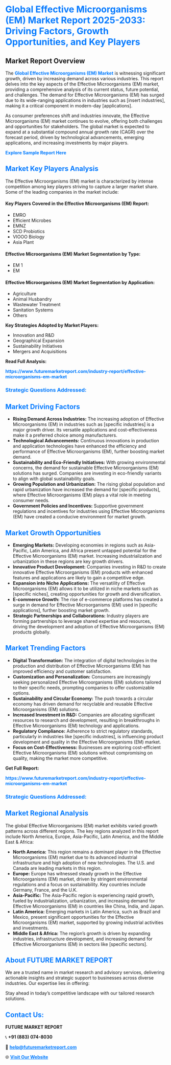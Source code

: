 <h1 style="color: #007BFF;">Global Effective Microorganisms (EM) Market Report 2025-2033: Driving Factors, Growth Opportunities, and Key Players</h1>

<section id="overview">
<h2>Market Report Overview</h2>
<p>The <a href="https://www.futuremarketreport.com/industry-report/effective-microorganisms-em-market" style="color: #007BFF; text-decoration: none;"><strong>Global Effective Microorganisms (EM) Market</strong></a> is witnessing significant growth, driven by increasing demand across various industries. This report delves into the key aspects of the Effective Microorganisms (EM) market, providing a comprehensive analysis of its current status, future potential, and challenges. The demand for Effective Microorganisms (EM) has surged due to its wide-ranging applications in industries such as [insert industries], making it a critical component in modern-day [applications].</p>
<p>As consumer preferences shift and industries innovate, the Effective Microorganisms (EM) market continues to evolve, offering both challenges and opportunities for stakeholders. The global market is expected to expand at a substantial compound annual growth rate (CAGR) over the forecast period, driven by technological advancements, emerging applications, and increasing investments by major players.</p>
</section>

<section id="overview">
<p><a href="https://www.futuremarketreport.com/request-sample/reportId=80403" style="color: #007BFF; text-decoration: none;"><strong>Explore Sample Report Here</strong></a></p>
</section>

<section id="key-players">
<h2 style="color: #007BFF;">Market Key Players Analysis</h2>
<p>The Effective Microorganisms (EM) market is characterized by intense competition among key players striving to capture a larger market share. Some of the leading companies in the market include:</p>
<h4>Key Players Covered in the Effective Microorganisms (EM) Report:</h4>
<ul><li>EMRO</li><li>Efficient Microbes</li><li>EMNZ</li><li>SCD Probiotics</li><li>VIOOO Biology</li><li>Asia Plant</li></ul>
<h4>Effective Microorganisms (EM) Market Segmentation by Type:</h4>
<ul><li>EM 1</li><li>EM</li></ul>

<h4>Effective Microorganisms (EM) Market Segmentation by Application:</h4>
<ul><li>Agriculture</li><li>Animal Husbandry</li><li>Wastewater Treatment</li><li>Sanitation Systems</li><li>Others</li></ul>
<p><strong>Key Strategies Adopted by Market Players:</strong></p>
<ul>
<li>Innovation and R&D</li>
<li>Geographical Expansion</li>
<li>Sustainability Initiatives</li>
<li>Mergers and Acquisitions</li>
</ul>
</section>

<section>
<p><strong>Read Full Analysis: </strong></p><a href="https://www.futuremarketreport.com/industry-report/effective-microorganisms-em-market" style="color: #007BFF; text-decoration: none;"><strong>https://www.futuremarketreport.com/industry-report/effective-microorganisms-em-market</strong></a>
<h3 style="color: #007BFF;">Strategic Questions Addressed:</h3>
</section>

<section id="driving-factors">
<h2 style="color: #007BFF;">Market Driving Factors</h2>
<ul>
<li><strong>Rising Demand Across Industries:</strong> The increasing adoption of Effective Microorganisms (EM) in industries such as [specific industries] is a major growth driver. Its versatile applications and cost-effectiveness make it a preferred choice among manufacturers.</li>
<li><strong>Technological Advancements:</strong> Continuous innovations in production and application technologies have enhanced the efficiency and performance of Effective Microorganisms (EM), further boosting market demand.</li>
<li><strong>Sustainability and Eco-Friendly Initiatives:</strong> With growing environmental concerns, the demand for sustainable Effective Microorganisms (EM) solutions has surged. Companies are investing in eco-friendly variants to align with global sustainability goals.</li>
<li><strong>Growing Population and Urbanization:</strong> The rising global population and rapid urbanization have increased the demand for [specific products], where Effective Microorganisms (EM) plays a vital role in meeting consumer needs.</li>
<li><strong>Government Policies and Incentives:</strong> Supportive government regulations and incentives for industries using Effective Microorganisms (EM) have created a conducive environment for market growth.</li>
</ul>
</section>

<section id="growth-opportunities">
<h2 style="color: #007BFF;">Market Growth Opportunities</h2>
<ul>
<li><strong>Emerging Markets:</strong> Developing economies in regions such as Asia-Pacific, Latin America, and Africa present untapped potential for the Effective Microorganisms (EM) market. Increasing industrialization and urbanization in these regions are key growth drivers.</li>
<li><strong>Innovative Product Development:</strong> Companies investing in R&D to create innovative Effective Microorganisms (EM) products with enhanced features and applications are likely to gain a competitive edge.</li>
<li><strong>Expansion into Niche Applications:</strong> The versatility of Effective Microorganisms (EM) allows it to be utilized in niche markets such as [specific niches], creating opportunities for growth and diversification.</li>
<li><strong>E-commerce Growth:</strong> The rise of e-commerce platforms has created a surge in demand for Effective Microorganisms (EM) used in [specific applications], further boosting market growth.</li>
<li><strong>Strategic Partnerships and Collaborations:</strong> Industry players are forming partnerships to leverage shared expertise and resources, driving the development and adoption of Effective Microorganisms (EM) products globally.</li>
</ul>
</section>

<section id="trending-factors">
<h2 style="color: #007BFF;">Market Trending Factors</h2>
<ul>
<li><strong>Digital Transformation:</strong> The integration of digital technologies in the production and distribution of Effective Microorganisms (EM) has improved efficiency and customer satisfaction.</li>
<li><strong>Customization and Personalization:</strong> Consumers are increasingly seeking personalized Effective Microorganisms (EM) solutions tailored to their specific needs, prompting companies to offer customizable options.</li>
<li><strong>Sustainability and Circular Economy:</strong> The push towards a circular economy has driven demand for recyclable and reusable Effective Microorganisms (EM) solutions.</li>
<li><strong>Increased Investment in R&D:</strong> Companies are allocating significant resources to research and development, resulting in breakthroughs in Effective Microorganisms (EM) technology and applications.</li>
<li><strong>Regulatory Compliance:</strong> Adherence to strict regulatory standards, particularly in industries like [specific industries], is influencing product development and quality in the Effective Microorganisms (EM) market.</li>
<li><strong>Focus on Cost-Effectiveness:</strong> Businesses are exploring cost-efficient Effective Microorganisms (EM) solutions without compromising on quality, making the market more competitive.</li>
</ul>
</section>

<section>
<p><strong>Get Full Report: </strong></p><a href="https://www.futuremarketreport.com/industry-report/effective-microorganisms-em-market" style="color: #007BFF; text-decoration: none;"><strong>https://www.futuremarketreport.com/industry-report/effective-microorganisms-em-market</strong></a>
<h3 style="color: #007BFF;">Strategic Questions Addressed:</h3>
</section>


<section id="regional-analysis">
<h2 style="color: #007BFF;">Market Regional Analysis</h2>
<p>The global Effective Microorganisms (EM) market exhibits varied growth patterns across different regions. The key regions analyzed in this report include North America, Europe, Asia-Pacific, Latin America, and the Middle East & Africa:</p>
<ul>
<li><strong>North America:</strong> This region remains a dominant player in the Effective Microorganisms (EM) market due to its advanced industrial infrastructure and high adoption of new technologies. The U.S. and Canada are leading markets in this region.</li>
<li><strong>Europe:</strong> Europe has witnessed steady growth in the Effective Microorganisms (EM) market, driven by stringent environmental regulations and a focus on sustainability. Key countries include Germany, France, and the U.K.</li>
<li><strong>Asia-Pacific:</strong> The Asia-Pacific region is experiencing rapid growth, fueled by industrialization, urbanization, and increasing demand for Effective Microorganisms (EM) in countries like China, India, and Japan.</li>
<li><strong>Latin America:</strong> Emerging markets in Latin America, such as Brazil and Mexico, present significant opportunities for the Effective Microorganisms (EM) market, supported by growing industrial activities and investments.</li>
<li><strong>Middle East & Africa:</strong> The region’s growth is driven by expanding industries, infrastructure development, and increasing demand for Effective Microorganisms (EM) in sectors like [specific sectors].</li>
</ul>
</section>

<footer>
<h2 style="color: #007BFF;">About FUTURE MARKET REPORT</h2>
<p>We are a trusted name in market research and advisory services, delivering actionable insights and strategic support to businesses across diverse industries. Our expertise lies in offering:</p>

<p>Stay ahead in today’s competitive landscape with our tailored research solutions.</p>

<h2 style="color: #007BFF;">Contact Us:</h2>
<p><strong>FUTURE MARKET REPORT</strong></p>
<p>📞 <strong>+91 (883) 074-8030</strong></p>
<p>📧 <strong><a href="mailto:help@futuremarketreport.com" style="color: #007BFF;">help@futuremarketreport.com</a></strong></p>
<p>🌐 <strong><a href="https://www.futuremarketreport.com/" style="color: #007BFF;">Visit Our Website</a></strong></p>
</footer>